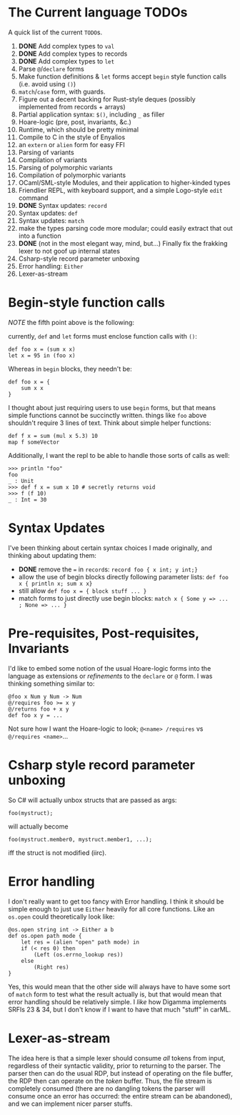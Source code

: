 # The Current language TODOs

A quick list of the current `TODO`s.

1. **DONE** Add complex types to `val`
1. **DONE** Add complex types to records
1. **DONE** Add complex types to `let` 
1. Parse `@`/`declare` forms
1. Make function definitions & `let` forms accept `begin` style function calls (i.e. avoid using `()`)
1. `match`/`case` form, with guards.
1. Figure out a decent backing for Rust-style deques (possibly implemented from records + arrays)
1. Partial application syntax: `$()`, including `_` as filler
1. Hoare-logic (pre, post, invariants, &c.)
1. Runtime, which should be pretty minimal
1. Compile to C in the style of Enyalios
1. an `extern` or `alien` form for easy FFI
1. Parsing of variants
1. Compilation of variants
1. Parsing of polymorphic variants
1. Compilation of polymorphic variants
1. OCaml/SML-style Modules, and their application to higher-kinded types
1. Friendlier REPL, with keyboard support, and a simple Logo-style `edit` command
1. **DONE** Syntax updates: `record`
1. Syntax updates: `def`
1. Syntax updates: `match`
1. make the types parsing code more modular; could easily extract that out into a function
1. **DONE** (not in the most elegant way, mind, but...) Finally fix the frakking lexer to not goof up internal states
1. Csharp-style record parameter unboxing
1. Error handling: `Either`
1. Lexer-as-stream

# Begin-style function calls

_NOTE_ the fifth point above is the following:

currently, `def` and `let` forms must enclose function calls with `()`:

    def foo x = (sum x x)
    let x = 95 in (foo x)

Whereas in `begin` blocks, they needn't be:

    def foo x = {
        sum x x
    }

I thought about just requiring users to use `begin` forms, but that means simple functions cannot be
succinctly written. things like `foo` above shouldn't require 3 lines of text. Think about simple
helper functions: 

    def f x = sum (mul x 5.3) 10
    map f someVector

Additionally, I want the repl to be able to handle those sorts of calls as well:

    >>> println "foo"
    foo
    _ : Unit
    >>> def f x = sum x 10 # secretly returns void
    >>> f (f 10)
    _ : Int = 30

# Syntax Updates

I've been thinking about certain syntax choices I made originally, and thinking about updating them:

- **DONE** remove the `=` in `record`s: `record foo { x int; y int;}`
- allow the use of begin blocks directly following parameter lists: `def foo x { println x; sum x x}`
- still allow `def foo x = { block stuff ... }`
- match forms to just directly use begin blocks: `match x { Some y => ... ; None => ... }`

# Pre-requisites, Post-requisites, Invariants

I'd like to embed some notion of the usual Hoare-logic forms into the language as extensions or _refinements_ to
the `declare` or `@` form. I was thinking something similar to:

    @foo x Num y Num -> Num
    @/requires foo >= x y
    @/returns foo + x y
    def foo x y = ...

Not sure how I want the Hoare-logic to look; `@<name> /requires` vs `@/requires <name>`...

# Csharp style record parameter unboxing

So C# will actually unbox structs that are passed as args:

    foo(mystruct);

will actually become

    foo(mystruct.member0, mystruct.member1, ...);

iff the struct is not modified (iirc). 

# Error handling

I don't really want to get too fancy with Error handling. I think it should be simple enough to just
use `Either` heavily for all core functions. Like an `os.open` could theoretically look like:

    @os.open string int -> Either a b 
    def os.open path mode {
        let res = (alien "open" path mode) in
        if (< res 0) then
            (Left (os.errno_lookup res))
        else
            (Right res)
    }

Yes, this would mean that the other side will always have to have some sort of `match` form to
test what the result actually is, but that would mean that error handling should be relatively
simple. I _like_ how Digamma implements SRFIs 23 & 34, but I don't know if I want to have that
much "stuff" in carML.

# Lexer-as-stream

The idea here is that a simple lexer should consume _all_ tokens from input, regardless of their syntactic
validity, prior to returning to the parser. The parser then can do the usual RDP, but instead of operating
on the file buffer, the RDP then can operate on the _token_ buffer. Thus, the file stream is completely
consumed (there are no dangling tokens the parser will consume once an error has occurred: the entire
stream can be abandoned), and we can implement nicer parser stuffs.
